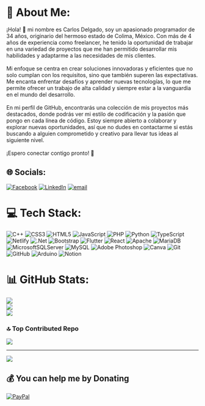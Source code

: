 # 💫 About Me:
¡Hola! 👋 mi nombre es Carlos Delgado, soy un apasionado programador de 34 años, originario del hermoso estado de Colima, México. Con más de 4 años de experiencia como freelancer, he tenido la oportunidad de trabajar en una variedad de proyectos que me han permitido desarrollar mis habilidades y adaptarme a las necesidades de mis clientes.<br><br>Mi enfoque se centra en crear soluciones innovadoras y eficientes que no solo cumplan con los requisitos, sino que también superen las expectativas. Me encanta enfrentar desafíos y aprender nuevas tecnologías, lo que me permite ofrecer un trabajo de alta calidad y siempre estar a la vanguardia en el mundo del desarrollo.<br><br>En mi perfil de GitHub, encontrarás una colección de mis proyectos más destacados, donde podrás ver mi estilo de codificación y la pasión que pongo en cada línea de código. Estoy siempre abierto a colaborar y explorar nuevas oportunidades, así que no dudes en contactarme si estás buscando a alguien comprometido y creativo para llevar tus ideas al siguiente nivel.<br><br>¡Espero conectar contigo pronto! 🚀


## 🌐 Socials:
[![Facebook](https://img.shields.io/badge/Facebook-%231877F2.svg?logo=Facebook&logoColor=white)](https://facebook.com/Carlos.Galindo09) [![LinkedIn](https://img.shields.io/badge/LinkedIn-%230077B5.svg?logo=linkedin&logoColor=white)](https://linkedin.com/in/carlos-alberto-delgado-galindo-76521929b) [![email](https://img.shields.io/badge/Email-D14836?logo=gmail&logoColor=white)](mailto:carlosgalindosdt@gmail.com) 

# 💻 Tech Stack:
![C++](https://img.shields.io/badge/c++-%2300599C.svg?style=for-the-badge&logo=c%2B%2B&logoColor=white) ![CSS3](https://img.shields.io/badge/css3-%231572B6.svg?style=for-the-badge&logo=css3&logoColor=white) ![HTML5](https://img.shields.io/badge/html5-%23E34F26.svg?style=for-the-badge&logo=html5&logoColor=white) ![JavaScript](https://img.shields.io/badge/javascript-%23323330.svg?style=for-the-badge&logo=javascript&logoColor=%23F7DF1E) ![PHP](https://img.shields.io/badge/php-%23777BB4.svg?style=for-the-badge&logo=php&logoColor=white) ![Python](https://img.shields.io/badge/python-3670A0?style=for-the-badge&logo=python&logoColor=ffdd54) ![TypeScript](https://img.shields.io/badge/typescript-%23007ACC.svg?style=for-the-badge&logo=typescript&logoColor=white) ![Netlify](https://img.shields.io/badge/netlify-%23000000.svg?style=for-the-badge&logo=netlify&logoColor=#00C7B7) ![.Net](https://img.shields.io/badge/.NET-5C2D91?style=for-the-badge&logo=.net&logoColor=white) ![Bootstrap](https://img.shields.io/badge/bootstrap-%238511FA.svg?style=for-the-badge&logo=bootstrap&logoColor=white) ![Flutter](https://img.shields.io/badge/Flutter-%2302569B.svg?style=for-the-badge&logo=Flutter&logoColor=white) ![React](https://img.shields.io/badge/react-%2320232a.svg?style=for-the-badge&logo=react&logoColor=%2361DAFB) ![Apache](https://img.shields.io/badge/apache-%23D42029.svg?style=for-the-badge&logo=apache&logoColor=white) ![MariaDB](https://img.shields.io/badge/MariaDB-003545?style=for-the-badge&logo=mariadb&logoColor=white) ![MicrosoftSQLServer](https://img.shields.io/badge/Microsoft%20SQL%20Server-CC2927?style=for-the-badge&logo=microsoft%20sql%20server&logoColor=white) ![MySQL](https://img.shields.io/badge/mysql-4479A1.svg?style=for-the-badge&logo=mysql&logoColor=white) ![Adobe Photoshop](https://img.shields.io/badge/adobe%20photoshop-%2331A8FF.svg?style=for-the-badge&logo=adobe%20photoshop&logoColor=white) ![Canva](https://img.shields.io/badge/Canva-%2300C4CC.svg?style=for-the-badge&logo=Canva&logoColor=white) ![Git](https://img.shields.io/badge/git-%23F05033.svg?style=for-the-badge&logo=git&logoColor=white) ![GitHub](https://img.shields.io/badge/github-%23121011.svg?style=for-the-badge&logo=github&logoColor=white) ![Arduino](https://img.shields.io/badge/-Arduino-00979D?style=for-the-badge&logo=Arduino&logoColor=white) ![Notion](https://img.shields.io/badge/Notion-%23000000.svg?style=for-the-badge&logo=notion&logoColor=white)
# 📊 GitHub Stats:
![](https://github-readme-stats.vercel.app/api?username=CarlosADGalindo09&theme=one_dark_pro&hide_border=false&include_all_commits=false&count_private=false)<br/>
![](https://github-readme-streak-stats.herokuapp.com/?user=CarlosADGalindo09&theme=one_dark_pro&hide_border=false)<br/>
![](https://github-readme-stats.vercel.app/api/top-langs/?username=CarlosADGalindo09&theme=one_dark_pro&hide_border=false&include_all_commits=false&count_private=false&layout=compact)

### 🔝 Top Contributed Repo
![](https://github-contributor-stats.vercel.app/api?username=CarlosADGalindo09&limit=5&theme=dark&combine_all_yearly_contributions=true)

---
[![](https://visitcount.itsvg.in/api?id=CarlosADGalindo09&icon=0&color=0)](https://visitcount.itsvg.in)

  ## 💰 You can help me by Donating
  [![PayPal](https://img.shields.io/badge/PayPal-00457C?style=for-the-badge&logo=paypal&logoColor=white)](https://paypal.me/carlos.galindo09@hotmail.com) 

  
<!-- Proudly created with GPRM ( https://gprm.itsvg.in ) -->
